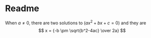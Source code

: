 <script type="text/javascript" src="http://cdn.mathjax.org/mathjax/latest/MathJax.js?config=default"></script>

# Readme

When $a \ne 0$, there are two solutions to $(ax^2 + bx + c = 0)$ and they are 
$$ x = {-b \pm \sqrt{b^2-4ac} \over 2a} $$